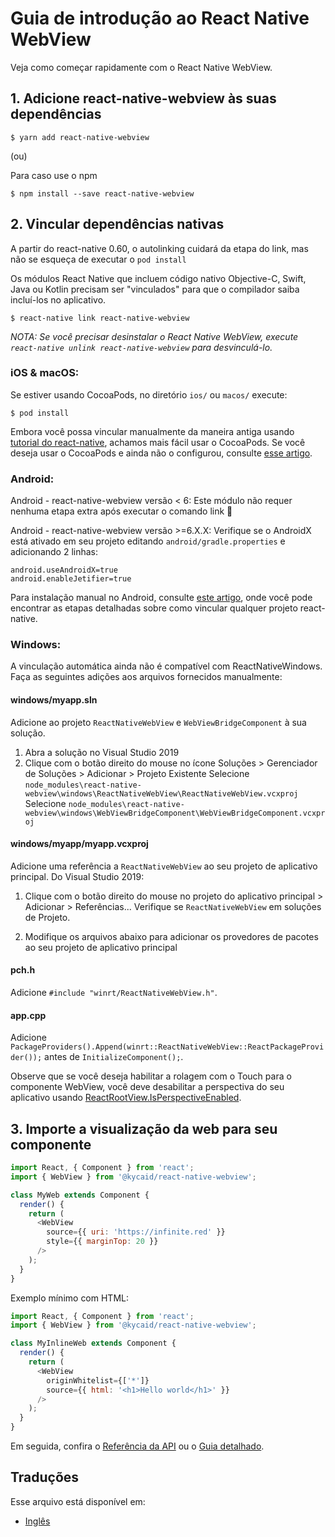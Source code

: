 # Guia de introdução ao React Native WebView

Veja como começar rapidamente com o React Native WebView.

## 1. Adicione react-native-webview às suas dependências

```
$ yarn add react-native-webview
```

(ou)

Para caso use o npm

```
$ npm install --save react-native-webview
```

## 2. Vincular dependências nativas

A partir do react-native 0.60, o autolinking cuidará da etapa do link, mas não se esqueça de executar o `pod install`

Os módulos React Native que incluem código nativo Objective-C, Swift, Java ou Kotlin precisam ser "vinculados" para que o compilador saiba incluí-los no aplicativo.

```
$ react-native link react-native-webview
```

_NOTA: Se você precisar desinstalar o React Native WebView, execute `react-native unlink react-native-webview` para desvinculá-lo._

### iOS & macOS:

Se estiver usando CocoaPods, no diretório `ios/` ou `macos/` execute:

```
$ pod install
```
Embora você possa vincular manualmente da maneira antiga usando [tutorial do react-native](https://reactnative.dev/docs/linking-libraries-ios), achamos mais fácil usar o CocoaPods.
Se você deseja usar o CocoaPods e ainda não o configurou, consulte [esse artigo](https://engineering.brigad.co/demystifying-react-native-modules-linking-ae6c017a6b4a).


### Android:

Android - react-native-webview versão < 6:
Este módulo não requer nenhuma etapa extra após executar o comando link 🎉

Android - react-native-webview versão >=6.X.X:
Verifique se o AndroidX está ativado em seu projeto editando `android/gradle.properties` e adicionando 2 linhas:

```
android.useAndroidX=true
android.enableJetifier=true
```
Para instalação manual no Android, consulte [este artigo](https://engineering.brigad.co/demystifying-react-native-modules-linking-964399ec731b), onde você pode encontrar as etapas detalhadas sobre como vincular qualquer projeto react-native.

### Windows:

A vinculação automática ainda não é compatível com ReactNativeWindows. Faça as seguintes adições aos arquivos fornecidos manualmente:

#### **windows/myapp.sln**

Adicione ao projeto `ReactNativeWebView` e `WebViewBridgeComponent` à sua solução.

1. Abra a solução no Visual Studio 2019
2. Clique com o botão direito do mouse no ícone Soluções > Gerenciador de Soluções > Adicionar > Projeto Existente
   Selecione `node_modules\react-native-webview\windows\ReactNativeWebView\ReactNativeWebView.vcxproj`
   Selecione `node_modules\react-native-webview\windows\WebViewBridgeComponent\WebViewBridgeComponent.vcxproj`

#### **windows/myapp/myapp.vcxproj**

Adicione uma referência a `ReactNativeWebView` ao seu projeto de aplicativo principal. Do Visual Studio 2019:

1. Clique com o botão direito do mouse no projeto do aplicativo principal > Adicionar > Referências...
   Verifique se `ReactNativeWebView` em soluções de Projeto.

2. Modifique os arquivos abaixo para adicionar os provedores de pacotes ao seu projeto de aplicativo principal

#### **pch.h**

Adicione `#include "winrt/ReactNativeWebView.h"`.

#### **app.cpp**

Adicione `PackageProviders().Append(winrt::ReactNativeWebView::ReactPackageProvider());` antes de `InitializeComponent();`.

Observe que se você deseja habilitar a rolagem com o Touch para o componente WebView, você deve desabilitar a perspectiva do seu aplicativo usando [ReactRootView.IsPerspectiveEnabled](https://microsoft.github.io/react-native-windows/docs/ReactRootView#isperspectiveenabled).

## 3. Importe a visualização da web para seu componente

```js
import React, { Component } from 'react';
import { WebView } from '@kycaid/react-native-webview';

class MyWeb extends Component {
  render() {
    return (
      <WebView
        source={{ uri: 'https://infinite.red' }}
        style={{ marginTop: 20 }}
      />
    );
  }
}
```

Exemplo mínimo com HTML:

```js
import React, { Component } from 'react';
import { WebView } from '@kycaid/react-native-webview';

class MyInlineWeb extends Component {
  render() {
    return (
      <WebView
        originWhitelist={['*']}
        source={{ html: '<h1>Hello world</h1>' }}
      />
    );
  }
}
```

Em seguida, confira o [Referência da API](Reference.portuguese.md) ou o [Guia detalhado](Guide.portuguese.md).

## Traduções

Esse arquivo está disponível em:

- [Inglês](Getting-Started.md)
